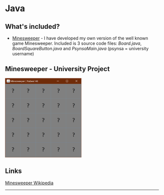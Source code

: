 # Java

What's included?
--
- [Minesweeper](https://github.com/nabzali/Java/tree/master/Minesweeper) - I have developed my own version of the well known game Minesweeper. Included is 3 source code files: *Board.java*, *BoardSquareButton.java* and *PsynsaMain.java* (psynsa = university username)

Minesweeper - University Project
--

<img src = "https://github.com/nabzali/Java/blob/master/Minesweeper/capture1.PNG?raw=true" width = "250px" height = "260px">

Links
--
[Minesweeper Wikipedia](https://en.wikipedia.org/wiki/Minesweeper_(video_game))
<hr>

